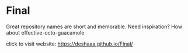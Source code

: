 # Final
Great repository names are short and memorable. Need inspiration? How about effective-octo-guacamole


click to visit website: https://deshaaa.github.io/Final/
